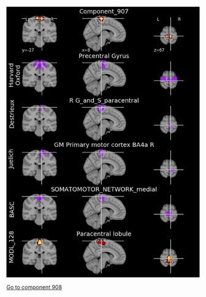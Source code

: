 


![907](preliminary/907.jpg "Component 907")

[Go to component 908](https://parietal-inria.github.io/MODL_atlas/1024/908 "Component 908")